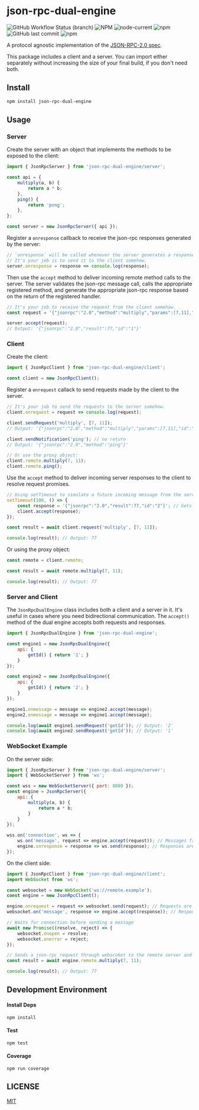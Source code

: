 # json-rpc-dual-engine
![GitHub Workflow Status (branch)](https://img.shields.io/github/workflow/status/leonardoraele/json-rpc-dual-engine/Test/master)
![NPM](https://img.shields.io/npm/l/json-rpc-dual-engine)
![node-current](https://img.shields.io/node/v/json-rpc-dual-engine)
![npm](https://img.shields.io/npm/v/json-rpc-dual-engine)
![GitHub last commit](https://img.shields.io/github/last-commit/leonardoraele/json-rpc-dual-engine)
![npm](https://img.shields.io/npm/dw/json-rpc-dual-engine)

A protocol agnostic implementation of the [JSON-RPC-2.0 spec].

This package includes a client and a server.
You can import either separately without increasing the size of your final build, if you don't need both.

[JSON-RPC-2.0 spec]: https://www.jsonrpc.org/specification

## Install

```bash
npm install json-rpc-dual-engine
```

## Usage

### Server
Create the server with an object that implements the methods to be exposed to the client:

```js
import { JsonRpcServer } from 'json-rpc-dual-engine/server';

const api = {
	multiply(a, b) {
		return a * b;
	},
	ping() {
		return 'pong';
	},
};

const server = new JsonRpcServer({ api });
```

Register a `onresponse` callback to receive the json-rpc responses generated by the server:

```js
// `onresponse` will be called whenever the server generates a response.
// It's your job is to send it to the client somehow.
server.onresponse = response => console.log(response);
```

Then use the `accept` method to deliver incoming remote method calls to the server.
The server validates the json-rpc message call, calls the appropriate registered method,
and generate the appropriate json-rpc response based on the return of the registered handler.

```js
// It's your job to receive the request from the client somehow.
const request = '{"jsonrpc":"2.0","method":"multiply","params":[7,11],"id":"1"}';

server.accept(request);
// Output: '{"jsonrpc":"2.0","result":77,"id":"1"}'
```

### Client
Create the client:

```js
import { JsonRpcClient } from 'json-rpc-dual-engine/client';

const client = new JsonRpcClient();
```

Register a `onrequest` callack to send requests made by the client to the server.

```js
// It's your job to send the requests to the server somehow.
client.onrequest = request => console.log(request);

client.sendRequest('multiply', [7, 11]);
// Output: '{"jsonrpc":"2.0","method":"multiply","params":[7,11],"id":"1"}'

client.sendNotification('ping'); // no return
// Output: '{"jsonrpc":"2.0","method":"ping"}'

// Or use the proxy object:
client.remote.multiply(7, 11);
client.remote.ping();
```

Use the `accept` method to deliver incoming server responses to the client to resolve request promises.

```js
// Using setTimeout to simulate a future incoming message from the server
setTimeout(100, () => {
	const response = '{"jsonrpc":"2.0","result":77,"id":"2"}'; // Gets a response from the server somehow
	client.accept(response);
});

const result = await client.request('multiply', [7, 11]);

console.log(result); // Output: 77
```

Or using the proxy object:

```js
const remote = client.remote;

const result = await remote.multiply(7, 11);

console.log(result); // Output: 77
```

### Server and Client

The `JsonRpcDualEngine` class includes both a client and a server in it.
It's useful in cases where you need bidirectional communication.
The `accept()` method of the dual engine accepts both requests and responses.

```js
import { JsonRpcDualEngine } from 'json-rpc-dual-engine';

const engine1 = new JsonRpcDualEngine({
	api: {
		getId() { return '1'; }
	}
});

const engine2 = new JsonRpcDualEngine({
	api: {
		getId() { return '2'; }
	}
});

engine1.onmessage = message => engine2.accept(message);
engine2.onmessage = message => engine1.accept(message);

console.log(await engine1.sendRequest('getId')); // Output: '2'
console.log(await engine2.sendRequest('getId')); // Output: '1'
```

### WebSocket Example

On the server side:

```js
import { JsonRpcServer } from 'json-rpc-dual-engine/server';
import { WebSocketServer } from 'ws';

const wss = new WebSocketServer({ port: 8080 });
const engine = JsonRpcServer({
	api: {
		multiply(a, b) {
			return a * b;
		}
	}
});

wss.on('connection', ws => {
	ws.on('message', request => engine.accept(request)); // Messages from the client are handled by the engine
	engine.onresponse = response => ws.send(response); // Responses are sent to the client via websocket
});
```

On the client side:

```js
import { JsonRpcClient } from 'json-rpc-dual-engine/client';
import WebSocket from 'ws';

const websocket = new WebSocket('ws://remote.example');
const engine = new JsonRpcClient();

engine.onrequest = request => websocket.send(request); // Requests are sent to the server via websocket
websocket.on('message', response => engine.accept(response)); // Responses from the server are handled by the engine

// Waits for connection before sending a message
await new Promise((resolve, reject) => {
	websocket.onopen = resolve;
	websocket.onerror = reject;
});

// Sends a json-rpc request through webscoket to the remote server and waits for the response
const result = await engine.remote.multiply(7, 11);

console.log(result); // Output: 77
```

<!-- ### Streams

You can use the `JsonRpcStream` to work with Node.js streams.
It creates a `Duplex` streams that sends incoming data to the engine
and outputs messages (client requests or server responses) generated by engine.
It works with both client and server engines.

```js
const { JsonRpcClient, JsonRpcServer } = require('json-rpc-dual-engine');
const JsonRpcStream = require('json-rpc-dual-engine/stream');

const server = JsonRpcStream(JsonRpcServer());
const client = JsonRpcStream(JsonRpcClient());

// Streams use the dual engine, which can act as both client and server
server.engine.register('multiply', (a, b) => a * b);

// Pipes requests from the client to the server, and responses from the server back to the client
client.pipe(server).pipe(client);

const result = await client.engine.request('multiply', [7, 11]);

console.log(result); // Output: 77
``` -->

## Development Environment

#### Install Deps

	npm install

#### Test

	npm test

#### Coverage

	npm run coverage

## LICENSE

[MIT](./LICENSE.md)
